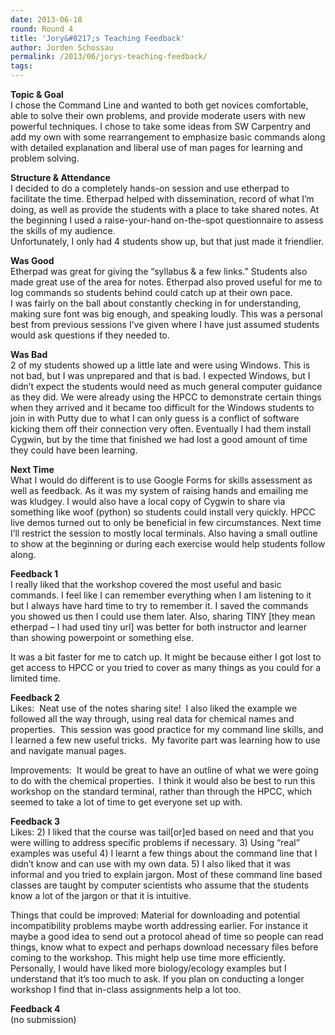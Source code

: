 ```yaml
---
date: 2013-06-18
round: Round 4
title: 'Jory&#8217;s Teaching Feedback'
author: Jorden Schossau
permalink: /2013/06/jorys-teaching-feedback/
tags:
---
```

**Topic & Goal**  
I chose the Command Line and wanted to both get novices comfortable, able to solve their own problems, and provide moderate users with new powerful techniques. I chose to take some ideas from SW Carpentry and add my own with some rearrangement to emphasize basic commands along with detailed explanation and liberal use of man pages for learning and problem solving.

**Structure & Attendance**  
I decided to do a completely hands-on session and use etherpad to facilitate the time. Etherpad helped with dissemination, record of what I&#8217;m doing, as well as provide the students with a place to take shared notes. At the beginning I used a raise-your-hand on-the-spot questionnaire to assess the skills of my audience.  
Unfortunately, I only had 4 students show up, but that just made it friendlier.

**Was Good**  
Etherpad was great for giving the &#8220;syllabus & a few links.&#8221; Students also made great use of the area for notes. Etherpad also proved useful for me to log commands so students behind could catch up at their own pace.  
I was fairly on the ball about constantly checking in for understanding, making sure font was big enough, and speaking loudly. This was a personal best from previous sessions I&#8217;ve given where I have just assumed students would ask questions if they needed to.

**Was Bad**  
2 of my students showed up a little late and were using Windows. This is not bad, but I was unprepared and that is bad. I expected Windows, but I didn&#8217;t expect the students would need as much general computer guidance as they did. We were already using the HPCC to demonstrate certain things when they arrived and it became too difficult for the Windows students to join in with Putty due to what I can only guess is a conflict of software kicking them off their connection very often. Eventually I had them install Cygwin, but by the time that finished we had lost a good amount of time they could have been learning.

**Next Time**  
What I would do different is to use Google Forms for skills assessment as well as feedback. As it was my system of raising hands and emailing me was kludgey. I would also have a local copy of Cygwin to share via something like woof (python) so students could install very quickly. HPCC live demos turned out to only be beneficial in few circumstances. Next time I&#8217;ll restrict the session to mostly local terminals. Also having a small outline to show at the beginning or during each exercise would help students follow along.

**Feedback 1**  
I really liked that the workshop covered the most useful and basic commands. I feel like I can remember everything when I am listening to it but I always have hard time to try to remember it. I saved the commands you showed us then I could use them later. Also, sharing TINY [they mean etherpad &#8211; I had used tiny url] was better for both instructor and learner than showing powerpoint or something else.

It was a bit faster for me to catch up. It might be because either I got lost to get access to HPCC or you tried to cover as many things as you could for a limited time.

**Feedback 2**  
Likes:  Neat use of the notes sharing site!  I also liked the example we followed all the way through, using real data for chemical names and properties.  This session was good practice for my command line skills, and I learned a few new useful tricks.  My favorite part was learning how to use and navigate manual pages.

Improvements:  It would be great to have an outline of what we were going to do with the chemical properties.  I think it would also be best to run this workshop on the standard terminal, rather than through the HPCC, which seemed to take a lot of time to get everyone set up with.

**Feedback 3**  
Likes: 2) I liked that the course was tail[or]ed based on need and that you were willing to address specific problems if necessary. 3) Using &#8220;real&#8221; examples was useful 4) I learnt a few things about the command line that I didn&#8217;t know and can use with my own data. 5) I also liked that it was informal and you tried to explain jargon. Most of these command line based classes are taught by computer scientists who assume that the students know a lot of the jargon or that it is intuitive.

Things that could be improved: Material for downloading and potential incompatibility problems maybe worth addressing earlier. For instance it maybe a good idea to send out a protocol ahead of time so people can read things, know what to expect and perhaps download necessary files before coming to the workshop. This might help use time more efficiently.  
Personally, I would have liked more biology/ecology examples but I understand that it&#8217;s too much to ask. If you plan on conducting a longer workshop I find that in-class assignments help a lot too.

**Feedback 4**  
(no submission)
